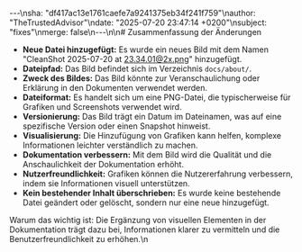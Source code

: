 ---\nsha: "df417ac13e1761caefe7a9241375eb34f241f759"\nauthor: "TheTrustedAdvisor"\ndate: "2025-07-20 23:47:14 +0200"\nsubject: "fixes"\nmerge: false\n---\n\n# Zusammenfassung der Änderungen

- **Neue Datei hinzugefügt:** Es wurde ein neues Bild mit dem Namen "CleanShot 2025-07-20 at 23.34.01@2x.png" hinzugefügt.
- **Dateipfad:** Das Bild befindet sich im Verzeichnis `docs/about/`.
- **Zweck des Bildes:** Das Bild könnte zur Veranschaulichung oder Erklärung in den Dokumenten verwendet werden.
- **Dateiformat:** Es handelt sich um eine PNG-Datei, die typischerweise für Grafiken und Screenshots verwendet wird.
- **Versionierung:** Das Bild trägt ein Datum im Dateinamen, was auf eine spezifische Version oder einen Snapshot hinweist.
- **Visualisierung:** Die Hinzufügung von Grafiken kann helfen, komplexe Informationen leichter verständlich zu machen.
- **Dokumentation verbessern:** Mit dem Bild wird die Qualität und die Anschaulichkeit der Dokumentation erhöht.
- **Nutzerfreundlichkeit:** Grafiken können die Nutzererfahrung verbessern, indem sie Informationen visuell unterstützen.
- **Kein bestehender Inhalt überschrieben:** Es wurde keine bestehende Datei geändert oder gelöscht, sondern nur eine neue hinzugefügt.

Warum das wichtig ist: Die Ergänzung von visuellen Elementen in der Dokumentation trägt dazu bei, Informationen klarer zu vermitteln und die Benutzerfreundlichkeit zu erhöhen.\n